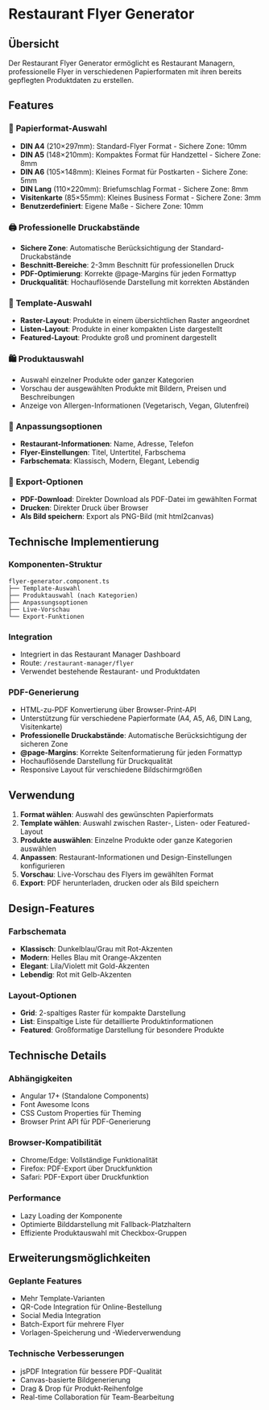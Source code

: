 # Restaurant Flyer Generator

## Übersicht

Der Restaurant Flyer Generator ermöglicht es Restaurant Managern, professionelle Flyer in verschiedenen Papierformaten mit ihren bereits gepflegten Produktdaten zu erstellen.

## Features

### 📄 **Papierformat-Auswahl**
- **DIN A4** (210×297mm): Standard-Flyer Format - Sichere Zone: 10mm
- **DIN A5** (148×210mm): Kompaktes Format für Handzettel - Sichere Zone: 8mm
- **DIN A6** (105×148mm): Kleines Format für Postkarten - Sichere Zone: 5mm
- **DIN Lang** (110×220mm): Briefumschlag Format - Sichere Zone: 8mm
- **Visitenkarte** (85×55mm): Kleines Business Format - Sichere Zone: 3mm
- **Benutzerdefiniert**: Eigene Maße - Sichere Zone: 10mm

### 🖨️ **Professionelle Druckabstände**
- **Sichere Zone**: Automatische Berücksichtigung der Standard-Druckabstände
- **Beschnitt-Bereiche**: 2-3mm Beschnitt für professionellen Druck
- **PDF-Optimierung**: Korrekte @page-Margins für jeden Formattyp
- **Druckqualität**: Hochauflösende Darstellung mit korrekten Abständen

### 🎨 **Template-Auswahl**
- **Raster-Layout**: Produkte in einem übersichtlichen Raster angeordnet
- **Listen-Layout**: Produkte in einer kompakten Liste dargestellt  
- **Featured-Layout**: Produkte groß und prominent dargestellt

### 🛍️ **Produktauswahl**
- Auswahl einzelner Produkte oder ganzer Kategorien
- Vorschau der ausgewählten Produkte mit Bildern, Preisen und Beschreibungen
- Anzeige von Allergen-Informationen (Vegetarisch, Vegan, Glutenfrei)

### 🎨 **Anpassungsoptionen**
- **Restaurant-Informationen**: Name, Adresse, Telefon
- **Flyer-Einstellungen**: Titel, Untertitel, Farbschema
- **Farbschemata**: Klassisch, Modern, Elegant, Lebendig

### 📄 **Export-Optionen**
- **PDF-Download**: Direkter Download als PDF-Datei im gewählten Format
- **Drucken**: Direkter Druck über Browser
- **Als Bild speichern**: Export als PNG-Bild (mit html2canvas)

## Technische Implementierung

### Komponenten-Struktur
```
flyer-generator.component.ts
├── Template-Auswahl
├── Produktauswahl (nach Kategorien)
├── Anpassungsoptionen
├── Live-Vorschau
└── Export-Funktionen
```

### Integration
- Integriert in das Restaurant Manager Dashboard
- Route: `/restaurant-manager/flyer`
- Verwendet bestehende Restaurant- und Produktdaten

### PDF-Generierung
- HTML-zu-PDF Konvertierung über Browser-Print-API
- Unterstützung für verschiedene Papierformate (A4, A5, A6, DIN Lang, Visitenkarte)
- **Professionelle Druckabstände**: Automatische Berücksichtigung der sicheren Zone
- **@page-Margins**: Korrekte Seitenformatierung für jeden Formattyp
- Hochauflösende Darstellung für Druckqualität
- Responsive Layout für verschiedene Bildschirmgrößen

## Verwendung

1. **Format wählen**: Auswahl des gewünschten Papierformats
2. **Template wählen**: Auswahl zwischen Raster-, Listen- oder Featured-Layout
3. **Produkte auswählen**: Einzelne Produkte oder ganze Kategorien auswählen
4. **Anpassen**: Restaurant-Informationen und Design-Einstellungen konfigurieren
5. **Vorschau**: Live-Vorschau des Flyers im gewählten Format
6. **Export**: PDF herunterladen, drucken oder als Bild speichern

## Design-Features

### Farbschemata
- **Klassisch**: Dunkelblau/Grau mit Rot-Akzenten
- **Modern**: Helles Blau mit Orange-Akzenten
- **Elegant**: Lila/Violett mit Gold-Akzenten
- **Lebendig**: Rot mit Gelb-Akzenten

### Layout-Optionen
- **Grid**: 2-spaltiges Raster für kompakte Darstellung
- **List**: Einspaltige Liste für detaillierte Produktinformationen
- **Featured**: Großformatige Darstellung für besondere Produkte

## Technische Details

### Abhängigkeiten
- Angular 17+ (Standalone Components)
- Font Awesome Icons
- CSS Custom Properties für Theming
- Browser Print API für PDF-Generierung

### Browser-Kompatibilität
- Chrome/Edge: Vollständige Funktionalität
- Firefox: PDF-Export über Druckfunktion
- Safari: PDF-Export über Druckfunktion

### Performance
- Lazy Loading der Komponente
- Optimierte Bilddarstellung mit Fallback-Platzhaltern
- Effiziente Produktauswahl mit Checkbox-Gruppen

## Erweiterungsmöglichkeiten

### Geplante Features
- Mehr Template-Varianten
- QR-Code Integration für Online-Bestellung
- Social Media Integration
- Batch-Export für mehrere Flyer
- Vorlagen-Speicherung und -Wiederverwendung

### Technische Verbesserungen
- jsPDF Integration für bessere PDF-Qualität
- Canvas-basierte Bildgenerierung
- Drag & Drop für Produkt-Reihenfolge
- Real-time Collaboration für Team-Bearbeitung
